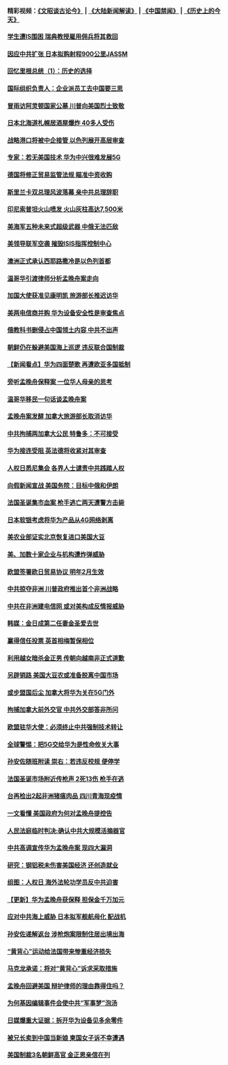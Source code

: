 #### 精彩视频：[《文昭谈古论今》](https://github.com/gfw-breaker/wenzhao/blob/master/README.md?t=12171231) | [《大陆新闻解读》](https://github.com/gfw-breaker/ntdtv-comedy/blob/master/README.md?t=12171231) | [《中国禁闻》](https://github.com/gfw-breaker/ntdtv-news/blob/master/README.md?t=12171231) | [《历史上的今天》](https://github.com/gfw-breaker/today-in-history/blob/master/README.md?t=12171231) 

#### [学生遭IS围困 瑞典教授雇用佣兵将其救回](../pages/nsc418/n10915702.md?t=12171231) 

#### [因应中共扩张 日本拟购射程900公里JASSM](../pages/nsc418/n10915667.md?t=12171231) 

#### [回忆里根总统（1）：历史的选择](../pages/nsc418/n10915488.md?t=12171231) 

#### [国际组织负责人：企业派员工去中国要三思](../pages/nsc418/n10914918.md?t=12171231) 

#### [冒雨访阿灵顿国家公墓 川普向美国烈士致敬](../pages/nsc418/n10914684.md?t=12171231) 

#### [日本北海道札幌居酒屋爆炸 40多人受伤](../pages/nsc418/n10914726.md?t=12171231) 

#### [战略港口将被中企接管 以色列展开高层审查](../pages/nsc418/n10914656.md?t=12171231) 

#### [专家：若无美国技术 华为中兴很难发展5G](../pages/nsc418/n10913393.md?t=12171231) 

#### [德国将修正贸易监管法规 瞄准中资收购](../pages/nsc418/n10914486.md?t=12171231) 

#### [斯里兰卡双总理风波落幕 亲中共总理辞职](../pages/nsc418/n10914382.md?t=12171231) 

#### [印尼索普坦火山喷发 火山灰柱高达7,500米](../pages/nsc418/n10914220.md?t=12171231) 

#### [美海军五种未来式超级武器 中俄无法匹敌](../pages/nsc418/n10913021.md?t=12171231) 

#### [美领导联军空袭 摧毁ISIS指挥控制中心](../pages/nsc418/n10913380.md?t=12171231) 

#### [澳洲正式承认西耶路撒冷是以色列首都](../pages/nsc418/n10913314.md?t=12171231) 

#### [温哥华引渡律师分析孟晚舟案走向](../pages/nsc418/n10911970.md?t=12171231) 

#### [加国大使获准见康明凯 旅游部长推迟访华](../pages/nsc418/n10912174.md?t=12171231) 

#### [美两电信商并购 华为设备安全性是审查焦点](../pages/nsc418/n10911931.md?t=12171231) 

#### [俄教科书删侵占中国领土内容 中共不出声](../pages/nsc418/n10911833.md?t=12171231) 

#### [朝鲜仍在躲避美国海上巡逻 违反联合国制裁](../pages/nsc418/n10911824.md?t=12171231) 

#### [【新闻看点】华为四面楚歌 再遭欧亚多国抵制](../pages/nsc418/n10911314.md?t=12171231) 

#### [旁听孟晚舟保释案 一位华人母亲的思考](../pages/nsc418/n10911766.md?t=12171231) 

#### [温哥华移民一句话谈孟晚舟案](../pages/nsc418/n10911793.md?t=12171231) 

#### [孟晚舟案发酵 加拿大旅游部长取消访华](../pages/nsc418/n10911719.md?t=12171231) 

#### [中共拘捕两加拿大公民 特鲁多：不可接受](../pages/nsc418/n10911648.md?t=12171231) 

#### [华为接连受阻 英法德将收紧对其审查](../pages/nsc418/n10911004.md?t=12171231) 

#### [人权日悉尼集会 各界人士谴责中共践踏人权](../pages/nsc418/n10910874.md?t=12171231) 

#### [向假新闻宣战 美国务院：目标中俄和伊朗](../pages/nsc418/n10909483.md?t=12171231) 

#### [法国圣诞集市血案 枪手逃亡两天遭警方击毙](../pages/nsc418/n10909711.md?t=12171231) 

#### [日本软银考虑将华为产品从4G网络剥离](../pages/nsc418/n10909502.md?t=12171231) 

#### [美农业部证实北京恢复进口美国大豆](../pages/nsc418/n10909553.md?t=12171231) 

#### [美、加数十家企业与机构遭炸弹威胁](../pages/nsc418/n10909561.md?t=12171231) 

#### [欧盟签署欧日贸易协议  明年2月生效](../pages/nsc418/n10909022.md?t=12171231) 

#### [中共掠夺非洲 川普政府推出首个非洲战略](../pages/nsc418/n10909107.md?t=12171231) 

#### [中共在非洲建电信网 或对美构成反情报威胁](../pages/nsc418/n10908572.md?t=12171231) 

#### [韩媒：金日成第二任妻金圣爱去世](../pages/nsc418/n10907348.md?t=12171231) 

#### [赢得信任投票 英首相梅暂保相位](../pages/nsc418/n10907229.md?t=12171231) 

#### [利用越女暗杀金正男 传朝向越南非正式道歉](../pages/nsc418/n10907137.md?t=12171231) 

#### [另辟销路 美国大豆农或准备脱离中国市场](../pages/nsc418/n10906755.md?t=12171231) 

#### [或步盟国后尘 加拿大将华为关在5G门外](../pages/nsc418/n10906948.md?t=12171231) 

#### [拘捕加拿大前外交官 中共外交部答非所问](../pages/nsc418/n10906805.md?t=12171231) 

#### [欧盟驻华大使：必须终止中共强制技术转让](../pages/nsc418/n10906425.md?t=12171231) 

#### [全球警惕：把5G交给华为是性命攸关大事](../pages/nsc418/n10906129.md?t=12171231) 

#### [孙安佐随班附读 崇右：若违反校规 便停学](../pages/nsc418/n10906519.md?t=12171231) 

#### [法国圣诞市场附近传枪声 2死13伤 枪手在逃](../pages/nsc418/n10906474.md?t=12171231) 

#### [台再检出2起非洲猪瘟肉品 四川青海现疫情](../pages/nsc418/n10905719.md?t=12171231) 

#### [一文看懂 美国政府为何对孟晚舟提控告](../pages/nsc418/n10904250.md?t=12171231) 

#### [人民法庭临时判决:确认中共大规模活摘器官](../pages/nsc418/n10905079.md?t=12171231) 

#### [中共高调宣传华为孟晚舟案 现四大漏洞](../pages/nsc418/n10904788.md?t=12171231) 

#### [研究：钢铝税未伤害美国经济 还创造就业](../pages/nsc418/n10904853.md?t=12171231) 

#### [组图：人权日 海外法轮功学员反中共迫害](../pages/nsc418/n10903703.md?t=12171231) 

#### [【更新】华为孟晚舟获保释 担保金千万加元](../pages/nsc418/n10904401.md?t=12171231) 

#### [应对中共海上威胁 日本拟军舰航母化 配战机](../pages/nsc418/n10904429.md?t=12171231) 

#### [孙安佐递解返台 涉枪炮案限制住居出境出海](../pages/nsc418/n10904508.md?t=12171231) 

#### [“黄背心”运动给法国带来惨重经济损失](../pages/nsc418/n10904100.md?t=12171231) 

#### [马克龙承诺：将对“黄背心”诉求采取措施](../pages/nsc418/n10904057.md?t=12171231) 

#### [孟晚舟回避美国 辩护律师的理由靠得住吗？](../pages/nsc418/n10903337.md?t=12171231) 

#### [为何基因编辑事件会使中共“军事梦”泡汤](../pages/nsc418/n10901955.md?t=12171231) 

#### [日媒爆重大证据：拆开华为设备见多余零件](../pages/nsc418/n10903419.md?t=12171231) 

#### [被兄长卖到中国当新娘 柬国女子诉不幸遭遇](../pages/nsc418/n10903571.md?t=12171231) 

#### [美国制裁3名朝鲜高官 金正恩亲信在列](../pages/nsc418/n10903139.md?t=12171231) 

